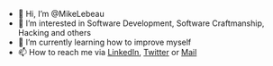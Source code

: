 - 👋 Hi, I’m @MikeLebeau
- 👀 I’m interested in Software Development, Software Craftmanship, Hacking and others  
- 🌱 I’m currently learning how to improve myself
- 📫 How to reach me via [LinkedIn](https://www.linkedin.com/in/mike-lebeau-181204100), [Twitter](https://twitter.com/MikyLebeau) or [Mail](mailto:mike.lebeau.sio@gmail.com?subject=[GitHub]%20Hi%20Mike)
